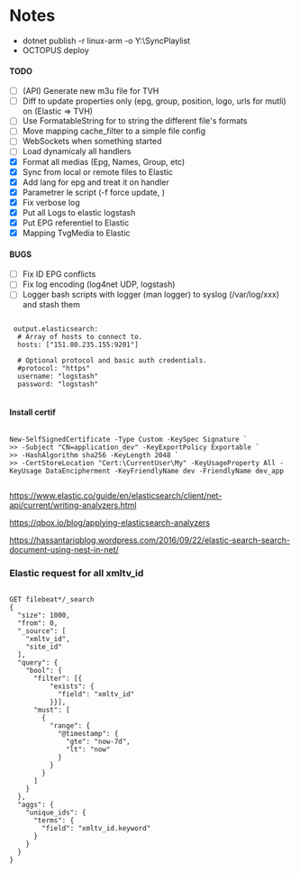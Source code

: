 ﻿# Notes
 - dotnet publish -r linux-arm -o Y:\SyncPlaylist
 - OCTOPUS deploy
#### TODO
- [ ] (API) Generate new m3u file for TVH
- [ ] Diff to update properties only (epg, group, position, logo, urls for mutli) on (Elastic => TVH)
- [ ] Use FormatableString for to string the different file's formats
- [ ] Move mapping cache_filter to a simple file config
- [ ] WebSockets when something started
- [ ] Load dynamicaly all handlers
- [x] Format all medias (Epg, Names, Group, etc)
- [x] Sync from local or remote files to Elastic
- [x] Add lang for epg and treat it on handler
- [x] Parametrer le script (-f force update, )
- [x] Fix verbose log
- [x] Put all Logs to elastic logstash
- [x] Put EPG referentiel to Elastic
- [x] Mapping TvgMedia to Elastic

#### BUGS

- [ ] Fix ID EPG conflicts
- [ ] Fix log encoding (log4net UDP, logstash)
- [ ] Logger bash scripts with logger (man logger) to syslog (/var/log/xxx) and stash them

<pre><code>
 output.elasticsearch:
  # Array of hosts to connect to.
  hosts: ["151.80.235.155:9201"]

  # Optional protocol and basic auth credentials.
  #protocol: "https"
  username: "logstash"
  password: "logstash"
 </code></pre>

#### Install certif

<pre><code>
New-SelfSignedCertificate -Type Custom -KeySpec Signature `
>> -Subject "CN=application_dev" -KeyExportPolicy Exportable `
>> -HashAlgorithm sha256 -KeyLength 2048 `
>> -CertStoreLocation "Cert:\CurrentUser\My" -KeyUsageProperty All -KeyUsage DataEncipherment -KeyFriendlyName dev -FriendlyName dev_app
 </code></pre>

https://www.elastic.co/guide/en/elasticsearch/client/net-api/current/writing-analyzers.html

https://qbox.io/blog/applying-elasticsearch-analyzers

https://hassantariqblog.wordpress.com/2016/09/22/elastic-search-search-document-using-nest-in-net/

### Elastic request for all xmltv_id
<pre><code>
GET filebeat*/_search
{
  "size": 1000,
  "from": 0,
  "_source": [
    "xmltv_id",
    "site_id"
  ],
  "query": {
    "bool": {
      "filter": [{
          "exists": {
            "field": "xmltv_id"
          }}],
      "must": [
        {
          "range": {
            "@timestamp": {
              "gte": "now-7d",
              "lt": "now"
            }
          }
        }
      ]
    }
  },
  "aggs": {
    "unique_ids": {
      "terms": {
        "field": "xmltv_id.keyword"
      }
    }
  }
}
</code></pre>